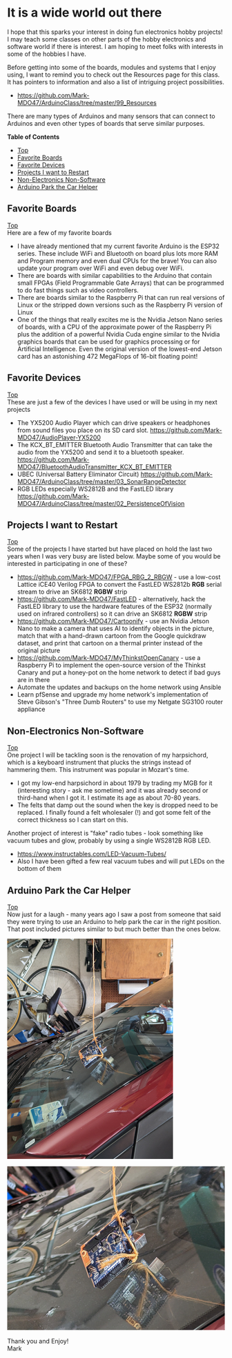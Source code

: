 # It is a wide world out there

I hope that this sparks your interest in doing fun electronics hobby projects! I may teach some classes on other parts of the hobby electronics and software world if there is interest. I am hoping to meet folks with interests in some of the hobbies I have.

Before getting into some of the boards, modules and systems that I enjoy using, I want to remind you to check out the Resources page for this class. It has pointers to information and also a list of intriguing project possibilities.
- https://github.com/Mark-MDO47/ArduinoClass/tree/master/99_Resources

There are many types of Arduinos and many sensors that can connect to Arduinos and even other types of boards that serve similar purposes.

**Table of Contents**
* [Top](#it-is-a-wide-world-out-there "Top")
* [Favorite Boards](#favorite-boards "Favorite Boards")
* [Favorite Devices](#favorite-devices "Favorite Devices")
* [Projects I want to Restart](#projects-i-want-to-restart "Projects I want to Restart")
* [Non-Electronics Non-Software](#non\-electronics-non\-software "Non-Electronics Non-Software")
* [Arduino Park the Car Helper](#arduino-park-the-car-helper "Arduino Park the Car Helper")

## Favorite Boards
[Top](#it-is-a-wide-world-out-there "Top")<br>
Here are a few of my favorite boards
- I have already mentioned that my current favorite Arduino is the ESP32 series. These include WiFi and Bluetooth on board plus lots more RAM and Program memory and even dual CPUs for the brave! You can also update your program over WiFi and even debug over WiFi.
- There are boards with similar capabilities to the Arduino that contain small FPGAs (Field Programmable Gate Arrays) that can be programmed to do fast things such as video controllers.
- There are boards similar to the Raspberry Pi that can run real versions of Linux or the stripped down versions such as the Raspberry Pi version of Linux
- One of the things that really excites me is the Nvidia Jetson Nano series of boards, with a CPU of the approximate power of the Raspberry Pi plus the addition of a powerful Nvidia Cuda engine similar to the Nvidia graphics boards that can be used for graphics processing or for Artificial Intelligence. Even the original version of the lowest-end Jetson card has an astonishing 472 MegaFlops of 16-bit floating point!

## Favorite Devices
[Top](#it-is-a-wide-world-out-there "Top")<br>
These are just a few of the devices I have used or will be using in my next projects
- The YX5200 Audio Player which can drive speakers or headphones from sound files you place on its SD card slot. https://github.com/Mark-MDO47/AudioPlayer-YX5200
- The KCX_BT_EMITTER Bluetooth Audio Transmitter that can take the audio from the YX5200 and send it to a bluetooth speaker. https://github.com/Mark-MDO47/BluetoothAudioTransmitter_KCX_BT_EMITTER
- UBEC (Universal Battery Eliminator  Circuit) https://github.com/Mark-MDO47/ArduinoClass/tree/master/03_SonarRangeDetector
- RGB LEDs especially WS2812B and the FastLED library https://github.com/Mark-MDO47/ArduinoClass/tree/master/02_PersistenceOfVision

## Projects I want to Restart
[Top](#it-is-a-wide-world-out-there "Top")<br>
Some of the projects I have started but have placed on hold the last two years when I was very busy are listed below. Maybe some of you would be interested in participating in one of these?
- https://github.com/Mark-MDO47/FPGA_RBG_2_RBGW - use a low-cost Lattice iCE40 Verilog FPGA to convert the FastLED WS2812b **RGB** serial stream to drive an SK6812 **RGBW** strip
- https://github.com/Mark-MDO47/FastLED - alternatively, hack the FastLED library to use the hardware features of the ESP32 (normally used on infrared controllers) so it can drive an SK6812 **RGBW** strip
- https://github.com/Mark-MDO47/Cartoonify - use an Nvidia Jetson Nano to make a camera that uses AI to identify objects in the picture, match that with a hand-drawn cartoon from the Google quickdraw dataset, and print that cartoon on a thermal printer instead of the original picture
- https://github.com/Mark-MDO47/MyThinkstOpenCanary - use a Raspberry Pi to implement the open-source version of the Thinkst Canary and put a honey-pot on the home network to detect if bad guys are in there
- Automate the updates and backups on the home network using Ansible
- Learn pfSense and upgrade my home network's implementation of Steve Gibson's "Three Dumb Routers" to use my Netgate SG3100 router appliance

## Non-Electronics Non-Software
[Top](#it-is-a-wide-world-out-there "Top")<br>
One project I will be tackling soon is the renovation of my harpsichord, which is a keyboard instrument that plucks the strings instead of hammering them. This instrument was popular in Mozart's time.<br>
- I got my low-end harpsichord in about 1979 by trading my MGB for it (interesting story - ask me sometime) and it was already second or third-hand when I got it. I estimate its age as about 70-80 years.
- The felts that damp out the sound when the key is dropped need to be replaced. I finally found a felt wholesaler (!) and got some felt of the correct thickness so I can start on this.

Another project of interest is "fake" radio tubes - look something like vacuum tubes and glow, probably by using a single WS2812B RGB LED.
- https://www.instructables.com/LED-Vacuum-Tubes/
- Also I have been gifted a few real vacuum tubes and will put LEDs on the bottom of them

## Arduino Park the Car Helper
[Top](#it-is-a-wide-world-out-there "Top")<br>
Now just for a laugh - many years ago I saw a post from someone that said they were trying to use an Arduino to help park the car in the right position.  That post included pictures similar to but much better than the ones below.

![alt text](https://github.com/Mark-MDO47/ArduinoClass/blob/master/99_Resources/Images/ArduinoParkingHelper_1.jpg "Image 1 of Arduino project to help park the car")

![alt text](https://github.com/Mark-MDO47/ArduinoClass/blob/master/99_Resources/Images/ArduinoParkingHelper_2.jpg "Image 1 of Arduino project to help park the car")

Thank you and Enjoy!<br>
Mark
